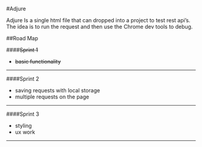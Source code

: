 #Adjure

Adjure Is a single html file that can dropped into a project to test rest api’s. The idea is to run the request and then use the Chrome dev tools to debug.

##Road Map

####~~Sprint 1~~
- ~~basic functionality~~

----

####Sprint 2
- saving requests with local storage
- multiple requests on the page

----

####Sprint 3
- styling
- ux work

-----
